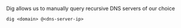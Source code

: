 Dig allows us to manually query recursive DNS servers of our choice

`dig <domain> @<dns-server-ip>`